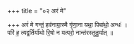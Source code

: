 +++
title = "०२ अरं मे"

+++
अरं॑ मे गन्तं॒ हव॑नाया॒स्मै गृ॑णा॒ना यथा॒ पिबा॑थो॒ अन्धः॑ ।  
परि॑ ह॒ त्यद्व॒र्तिर्या॑थो रि॒षो न यत्परो॒ नान्त॑रस्तुतु॒र्यात् ॥